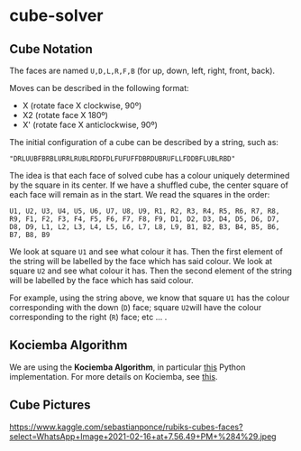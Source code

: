 # cube-solver

## Cube Notation

The faces are named `U,D,L,R,F,B` (for up, down, left, right, front, back).

Moves can be described in the following format:
- X (rotate face X clockwise, 90º)
- X2 (rotate face X 180º)
- X' (rotate face X anticlockwise, 90º)

The initial configuration of a cube can be described by a string, such as:
```
"DRLUUBFBRBLURRLRUBLRDDFDLFUFUFFDBRDUBRUFLLFDDBFLUBLRBD"
```
The idea is that each face of solved cube has a colour uniquely determined by the square in its center. If we have a shuffled cube, the center square of each face will remain as in the start. We read the squares in the order:
```
U1, U2, U3, U4, U5, U6, U7, U8, U9, R1, R2, R3, R4, R5, R6, R7, R8, R9, F1, F2, F3, F4, F5, F6, F7, F8, F9, D1, D2, D3, D4, D5, D6, D7, D8, D9, L1, L2, L3, L4, L5, L6, L7, L8, L9, B1, B2, B3, B4, B5, B6, B7, B8, B9
```
We look at square `U1` and see what colour it has. Then the first element of the string will be labelled by the face which has said colour.
We look at square `U2` and see what colour it has. Then the second element of the string will be labelled by the face which has said colour.

For example, using the string above, we know that square `U1` has the colour corresponding with the down (`D`) face; square `U2`will have the colour corresponding to the right (`R`) face; etc ... .


## Kociemba Algorithm

We are using the **Kociemba Algorithm**, in particular [this](https://pypi.org/project/kociemba/) Python implementation.
For more details on Kociemba, see [this](https://www.jaapsch.net/puzzles/compcube.htm#:~:text=larger%20pruning%20tables.-,Kociemba%27s%20Algorithm,-All%20the%20discussion).

## Cube Pictures

https://www.kaggle.com/sebastianponce/rubiks-cubes-faces?select=WhatsApp+Image+2021-02-16+at+7.56.49+PM+%284%29.jpeg
